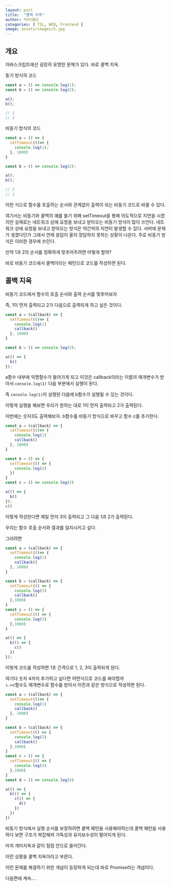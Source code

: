 ```yaml
---
layout: post
title:  "콜백 지옥"
author: 악어새62
categories: [ TIL, WEB, Frontend ]
image: assets/images/5.jpg
---
```

## 개요

자바스크립트에선 굉장히 유명한 문제가 있다. 바로 콜백 지옥.
 
동기 방식의 코드

```javascript
const a = () => console.log(1);
const b = () => console.log(2);

a();
b();

// 1
// 2
```
비동기 방식의 코드
```javascript
const a = () => {
  setTimeout(()=> {
    console.log(1);
  }, 1000)
}

const b = () => console.log(2);

a();
b();

// 2
// 1
```
이런 식으로 함수를 호출하는 순서와 관계없이 출력이 되는 비동기 코드로 바꿀 수 있다.

여기서는 비동기와 콜백의 예를 들기 위해 setTimeout을 통해 의도적으로 지연을 시켰지만 실제로는 네트워크 상에 요청을 보내고 받아오는 비동기 방식이 많이 쓰인다. 네트워크 상에 요청을 보내고 받아오는 방식은 약간씩의 지연이 발생할 수 있다. 서버에 문제가 생겼다던가 그래서 언제 응답이 올지 장담하지 못하는 상황이 나온다. 주로 비동기 방식은 이러한 경우에 쓰인다.

만약 1과 2의 순서를 정확하게 맞추어주려면 어떻게 할까?

바로 비동기 코드에서 콜백이라는 패턴으로 코드를 작성하면 된다.

## 콜백 지옥
비동기 코드에서 함수의 호출 순서와 출력 순서를 맞추어보자

즉, 1이 먼저 출력되고 2가 다음으로 출력되게 하고 싶은 것이다.
```javascript
const a = (callback) => {
  setTimeout(()=> {
    console.log(1)
    callback()
  }, 1000)
}

const b = () => console.log(2);

a(() => {
  b()
});

```
 a함수 내부에 익명함수가 들어가게 되고 이것은 callback이라는 이름의 매개변수가 받아서 ```console.log(1)``` 다음 부분에서 실행이 된다.

즉 ```console.log(1)```이 실행된 다음에 b함수가 실행될 수 있는 것이다.

이렇게 실행을 해보면 우리가 원하는 대로 1이 먼저 출력되고 2가 출력된다.

이번에는 숫자3도 출력해보자.
b함수를 비동기 방식으로 바꾸고 함수 c를 추가한다.

```javascript
const a = (callback) => {
  setTimeout(()=> {
    console.log(1)
    callback()
  }, 1000)
}

const b = () => {
  setTimeout(() => {
    console.log(2)
  })
}
const c = () => console.log(3)

a(() => {
  b()
});
c()
```
이렇게 작성한다면 제일 먼저 3이 출력되고 그 다음 1과 2가 출력된다.

우리는 함수 호출 순서와 결과를 일치시키고 싶다.

그러려면

```javascript
const a = (callback) => {
  setTimeout(()=> {
    console.log(1)
    callback()
  }, 1000)
}

const b = (callback) => {
  setTimeout(() => {
    console.log(2)
    callback()
  },1000)
}
const c = () => {
  setTimeout(() => {
    console.log(3)
  },1000)
}

a(() => {
  b(() => {
    c()
  })
});
```
이렇게 코드를 작성하면 1초 간격으로 1, 2, 3이 출력되게 된다.

여기다 숫자 4까지 추가하고 싶다면 어떤식으로 코드를 짜야할까  
ㄴ>c함수도 매개변수로 함수를 받아서 이전과 같은 방식으로 작성하면 된다.

```javascript
const a = (callback) => {
  setTimeout(()=> {
    console.log(1)
    callback()
  }, 1000)
}

const b = (callback) => {
  setTimeout(() => {
    console.log(2)
    callback()
  },1000)
}
const c = () => {
  setTimeout(() => {
    console.log(3)
  },1000)
}
const d = () => console.log(4)

a(() => {
  b(() => {
    c(() => {
      d()
    })
  })
})
```

비동기 방식에서 실행 순서를 보장하려면 콜백 패턴을 사용해야하는데 콜백 패턴을 사용하다 보면 구조가 복잡해져 가독성과 유지보수성이 떨어지게 된다.

마치 개미지옥과 같이 점점 안으로 들어간다.

이런 상황을 콜백 지옥이라고 부른다.

이런 문제를 해결하기 위한 개념이 등장하게 되는데 바로 Promise라는 개념이다.

다음편에 계속....

